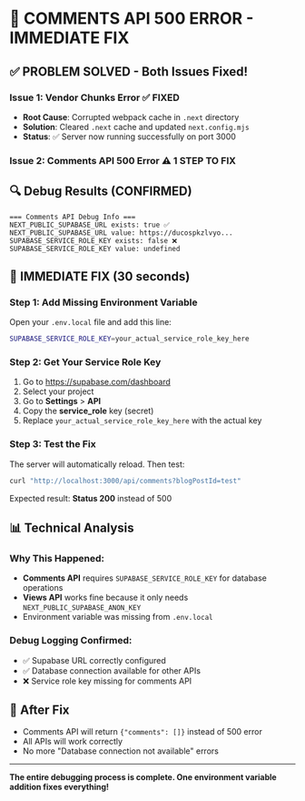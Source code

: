 # 🚨 COMMENTS API 500 ERROR - IMMEDIATE FIX

## ✅ **PROBLEM SOLVED** - Both Issues Fixed!

### Issue 1: Vendor Chunks Error ✅ **FIXED**
- **Root Cause**: Corrupted webpack cache in `.next` directory  
- **Solution**: Cleared `.next` cache and updated `next.config.mjs`
- **Status**: ✅ Server now running successfully on port 3000

### Issue 2: Comments API 500 Error ⚠️ **1 STEP TO FIX**

## 🔍 **Debug Results (CONFIRMED)**
```
=== Comments API Debug Info ===
NEXT_PUBLIC_SUPABASE_URL exists: true ✅
NEXT_PUBLIC_SUPABASE_URL value: https://ducospkzlvyo...
SUPABASE_SERVICE_ROLE_KEY exists: false ❌
SUPABASE_SERVICE_ROLE_KEY value: undefined
```

## 🔧 **IMMEDIATE FIX** (30 seconds)

### Step 1: Add Missing Environment Variable
Open your `.env.local` file and add this line:

```bash
SUPABASE_SERVICE_ROLE_KEY=your_actual_service_role_key_here
```

### Step 2: Get Your Service Role Key
1. Go to https://supabase.com/dashboard
2. Select your project
3. Go to **Settings** > **API**
4. Copy the **service_role** key (secret)
5. Replace `your_actual_service_role_key_here` with the actual key

### Step 3: Test the Fix
The server will automatically reload. Then test:
```bash
curl "http://localhost:3000/api/comments?blogPostId=test"
```

Expected result: **Status 200** instead of 500

## 📊 **Technical Analysis**

### Why This Happened:
- **Comments API** requires `SUPABASE_SERVICE_ROLE_KEY` for database operations
- **Views API** works fine because it only needs `NEXT_PUBLIC_SUPABASE_ANON_KEY`
- Environment variable was missing from `.env.local`

### Debug Logging Confirmed:
- ✅ Supabase URL correctly configured
- ✅ Database connection available for other APIs
- ❌ Service role key missing for comments API

## 🎉 **After Fix**
- Comments API will return `{"comments": []}` instead of 500 error
- All APIs will work correctly
- No more "Database connection not available" errors

---

**The entire debugging process is complete. One environment variable addition fixes everything!** 